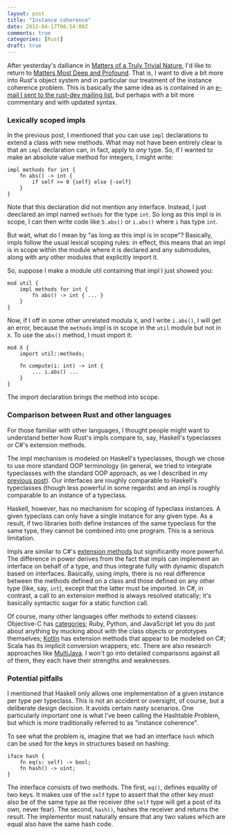 ```yaml
---
layout: post
title: "Instance coherence"
date: 2012-04-17T06:54:00Z
comments: true
categories: [Rust]
draft: true
---
```


After yesterday's dalliance in
[Matters of a Truly Trivial Nature][trivial], I'd like to return to
[Matters Most Deep and Profound][ros].  That is, I want to dive a bit
more into Rust's object system and in particular our treatment of the
instance coherence problem.  This is basically the same idea as is
contained in an [e-mail I sent to the rust-dev mailing list][email],
but perhaps with a bit more commentary and with updated syntax.

[trivial]: blog/2012/04/15/syntax-matters-dot-dot-dot/
[ros]: blog/2012/04/09/rusts-object-system/
[email]: https://mail.mozilla.org/pipermail/rust-dev/2011-December/001036.html

### Lexically scoped impls

In the previous post, I mentioned that you can use `impl` declarations
to extend a class with new methods.  What may not have been entirely
clear is that an `impl` declaration can, in fact, apply to *any* type.
So, if I wanted to make an absolute value method for integers, I might
write:

    impl methods for int {
        fn abs() -> int {
            if self >= 0 {self} else {-self}
        }
    }
    
Note that this declaration did not mention any interface.  Instead, I
just deeclared an impl named `methods` for the type `int`.  So long as
this impl is in scope, I can then write code like `5.abs()` or
`i.abs()` where `i` has type `int`.

But wait, what do I mean by "as long as this impl is in scope"?
Basically, impls follow the usual lexical scoping rules: in effect,
this means that an impl is in scope within the module where it is
declared and any submodules, along with any other modules that
explicitly import it.

So, suppose I make a module util containing that impl I just showed you:

    mod util {
        impl methods for int {
            fn abs() -> int { ... }
        }
    }

Now, if I off in some other unrelated modula `X`, and I write
`i.abs()`, I will get an error, because the `methods` impl is in scope
in the `util` module but not in `X`.  To use the `abs()` method, I must
import it:

    mod X {
        import util::methods;
        
        fn compute(i: int) -> int {
            ... i.abs() ...
        }
    }

The import declaration brings the method into scope.  

### Comparison between Rust and other languages

For those familiar with other languages, I thought people might want
to understand better how Rust's impls compare to, say, Haskell's
typeclasses or C#'s extension methods.  

The impl mechanism is modeled on Haskell's typeclasses, though we
chose to use more standard OOP terminology (in general, we tried to
integrate typeclasses with the standard OOP approach, as we I
described in my [previous post][ros]).  Our interfaces are roughly
comparable to Haskell's typeclasses (though less powerful in some
regards) and an impl is roughly comparable to an instance of a
typeclass.

Haskell, however, has no mechanism for scoping of typeclass instances.
A given typeclass can only have a single instance for any given type.
As a result, if two libraries both define instances of the same
typeclass for the same type, they cannot be combined into one program.
This is a serious limitation.

Impls are similar to C#'s [extension methods][csharp] but
significantly more powerful.  The difference in power derives from the
fact that impls can implement an interface on behalf of a type, and
thus integrate fully with dynamic dispatch based on interfaces.
Basically, using impls, there is no real difference between the
methods defined on a class and those defined on any other type (like,
say, `int`), except that the latter must be imported.  In C#, in
contrast, a call to an extension method is always resolved statically;
it's basically syntactic sugar for a static function call.

Of course, many other languages offer methods to extend classes:
Objective-C has [categories][cat]; Ruby, Python, and JavaScript let
you do just about anything by mucking about with the class objects or
prototypes themselves; [Kotlin][kotlin] has extension methods that
appear to be modeled on C#; Scala has its implicit conversion
wrappers; etc.  There are also research approaches like
[MultiJava][mj]. I won't go into detailed comparisons against all of
them, they each have their strengths and weaknesses.  

[csharp]: http://msdn.microsoft.com/en-us/library/bb383977.aspx
[cat]: http://developer.apple.com/library/ios/#documentation/cocoa/conceptual/objectivec/chapters/occategories.html
[mj]: http://multijava.sourceforge.net/
[kotlin]: http://confluence.jetbrains.net/display/Kotlin/Extension+functions
[defender]: http://cr.openjdk.java.net/~briangoetz/lambda/Defender%20Methods%20v3.pdf

### Potential pitfalls

I mentioned that Haskell only allows one implementation of a given
instance per type per typeclass.  This is not an accident or
oversight, of course, but a deliberate design decision.  It avoids
certain nasty scenarios.  One particularly important one is what I've
been calling the Hashtable Problem, but which is more traditionally
referred to as "instance coherence".

To see what the problem is, imagine that we had an interface `hash`
which can be used for the keys in structures based on hashing:

    iface hash {
        fn eq(s: self) -> bool;
        fn hash() -> uint;
    }

The interface consists of two methods.  The first, `eq()`, defines
equality of two keys.  It makes use of the `self` type to assert that
the other key must also be of the same type as the receiver (the
`self` type will get a post of its own, never fear).  The second,
`hash()`, hashes the receiver and returns the result.  The implementor
must naturally ensure that any two values which are equal also have
the same hash code.


